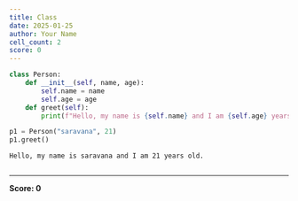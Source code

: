 ```yaml
---
title: Class
date: 2025-01-25
author: Your Name
cell_count: 2
score: 0
---
```


```python
class Person:
    def __init__(self, name, age):
        self.name = name
        self.age = age
    def greet(self):
        print(f"Hello, my name is {self.name} and I am {self.age} years old.")

p1 = Person("saravana", 21)
p1.greet()
```

    Hello, my name is saravana and I am 21 years old.



```python

```


---
**Score: 0**
